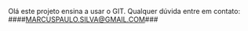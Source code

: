Olá este projeto ensina a usar o GIT.
Qualquer dúvida entre em contato:
####MARCUSPAULO.SILVA@GMAIL.COM###